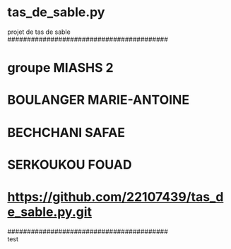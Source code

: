 # tas_de_sable.py
projet de tas de sable
#########################################
# groupe MIASHS 2
# BOULANGER MARIE-ANTOINE
# BECHCHANI SAFAE           
# SERKOUKOU FOUAD
# https://github.com/22107439/tas_de_sable.py.git
#########################################           
test
